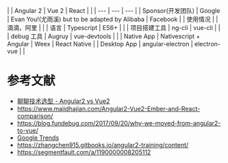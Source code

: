 
| | Angular 2 | Vue 2 | React |
| | --- | --- | --- |
| Sponsor(开发团队) | Google | Evan You!(尤雨溪) but to be adapted by Alibaba | Facebook |
| 使用情况 | | 滴滴，阿里 | |
| 语言 | Typescript | ES6+ | |
| 项目搭建工具 | ng-cli | vue-cli | |
| debug 工具 | Augruy | vue-devtools | |
| Native App | Nativescript + Angular | Weex | React Native |
| Desktop App | angular-electron | electron-vue | |



# 参考文献
- [聊聊技术选型 - Angular2 vs Vue2](https://juejin.im/post/58cab85b44d9040069f38f7a)
- https://www.majidhajian.com/Angular2-Vue2-Ember-and-React-comparison/
- https://blog.fundebug.com/2017/09/20/why-we-moved-from-angular2-to-vue/
- [Google Trends](https://trends.google.co.jp/trends/explore?q=vue,angular)
- https://zhangchen915.gitbooks.io/angular2-training/content/
- https://segmentfault.com/a/1190000008205112

